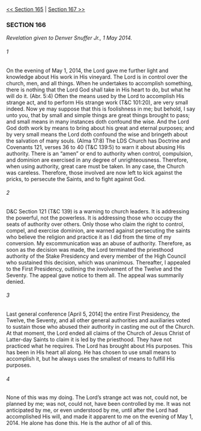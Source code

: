 [<< Section 165](Section%20165.md)  |  [Section 167 >>](Section%20167.md)

### SECTION 166

*Revelation given to Denver Snuffer Jr., 1 May 2014.*

###### 1
On the evening of May 1, 2014, the Lord gave me further light and knowledge about His work in His vineyard. The Lord is in control over the church, men, and all things. When he undertakes to accomplish something, there is nothing that the Lord God shall take in His heart to do, but what he will do it. (Abr. 5:4) Often the means used by the Lord to accomplish His strange act, and to perform His strange work (T&C 101:20), are very small indeed. Now ye may suppose that this is foolishness in me; but behold, I say unto you, that by small and simple things are great things brought to pass; and small means in many instances doth confound the wise. And the Lord God doth work by means to bring about his great and eternal purposes; and by very small means the Lord doth confound the wise and bringeth about the salvation of many souls. (Alma 17:8) The LDS Church has Doctrine and Covenants 121, verses 36 to 40 (T&C 139:5) to warn it about abusing His authority. There is an “amen” or end to authority when control, compulsion, and dominion are exercised in any degree of unrighteousness. Therefore, when using authority, great care must be taken. In any case, the Church was careless. Therefore, those involved are now left to kick against the pricks, to persecute the Saints, and to fight against God.

###### 2
D&C Section 121 (T&C 139) is a warning to church leaders. It is addressing the powerful, not the powerless. It is addressing those who occupy the seats of authority over others. Only those who claim the right to control, compel, and exercise dominion, are warned against persecuting the saints who believe the religion and practice it as I did from the time of my conversion. My excommunication was an abuse of authority. Therefore, as soon as the decision was made, the Lord terminated the priesthood authority of the Stake Presidency and every member of the High Council who sustained this decision, which was unanimous. Thereafter, I appealed to the First Presidency, outlining the involvement of the Twelve and the Seventy. The appeal gave notice to them all. The appeal was summarily denied.

###### 3
Last general conference [April 5, 2014] the entire First Presidency, the Twelve, the Seventy, and all other general authorities and auxiliaries voted to sustain those who abused their authority in casting me out of the Church. At that moment, the Lord ended all claims of the Church of Jesus Christ of Latter-day Saints to claim it is led by the priesthood. They have not practiced what he requires. The Lord has brought about His purposes. This has been in His heart all along. He has chosen to use small means to accomplish it, but he always uses the smallest of means to fulfill His purposes.

###### 4
None of this was my doing. The Lord’s strange act was not, could not, be planned by me; was not, could not, have been controlled by me. It was not anticipated by me, or even understood by me, until after the Lord had accomplished His will, and made it apparent to me on the evening of May 1, 2014. He alone has done this. He is the author of all of this.